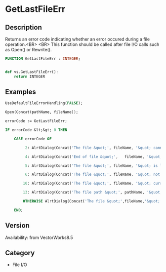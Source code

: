 # GetLastFileErr

## Description
Returns an error code indicating whether an error occured during a file operation.&lt;BR&gt;
&lt;BR&gt;
This function should be called after file I/O calls such as Open() or Rewrite().

```pascal
FUNCTION GetLastFileErr : INTEGER;
```

```python

def vs.GetLastFileErr():
    return INTEGER
```

## Examples
```pascal
UseDefaultFileErrorHandling(FALSE);

Open(Concat(pathName, fileName));

errorCode := GetLastFileErr;

IF errorCode &lt;&gt; 0 THEN

	CASE errorCode OF

		 2: AlrtDialog(Concat('The file &quot;', fileName, '&quot; cannot be processed because the hard drive is full.'));

		 4: AlrtDialog(Concat('End of file &quot;',   fileName, '&quot; reached prematurely.'));

		 5: AlrtDialog(Concat('The file &quot;', fileName, '&quot; is locked.'));

		 6: AlrtDialog(Concat('The file &quot;', fileName, '&quot; not found.'));

		10: AlrtDialog(Concat('The file &quot;', fileName, '&quot; currently in use by another program.'));

		13: AlrtDialog(Concat('The file path &quot;', pathName, '&quot; does not exist.'));

		OTHERWISE AlrtDialog(Concat('The file &quot;',fileName,'&quot; has encountered an undetermined error.'));

	END;


```

## Version
Availability: from VectorWorks8.5
## Category
* File I/O

